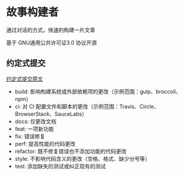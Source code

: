 # 故事构建者

通过对话的方式，快速的构建一片文章

基于 GNU通用公共许可证3.0 协议开源

## 约定式提交

[约定式提交原文](https://www.conventionalcommits.org/zh-hans/v1.0.0/)

- build: 影响构建系统或外部依赖项的更改（示例范围：gulp、broccoli、npm）
- ci: 对 CI 配置文件和脚本的更改（示例范围：Travis、Circle、BrowserStack、SauceLabs）
- docs: 仅更改文档
- feat: 一项新功能
- fix: 错误修复
- perf: 提高性能的代码更改
- refactor: 既不修复错误也不添加功能的代码更改
- style: 不影响代码含义的更改（空格、格式、缺少分号等）
- test: 添加缺失的测试或纠正现有的测试
